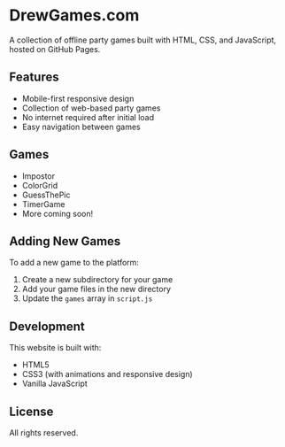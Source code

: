 # DrewGames.com

A collection of offline party games built with HTML, CSS, and JavaScript, hosted on GitHub Pages.

## Features

- Mobile-first responsive design
- Collection of web-based party games
- No internet required after initial load
- Easy navigation between games

## Games

- Impostor
- ColorGrid
- GuessThePic
- TimerGame
- More coming soon!

## Adding New Games

To add a new game to the platform:

1. Create a new subdirectory for your game
2. Add your game files in the new directory
3. Update the `games` array in `script.js`

## Development

This website is built with:

- HTML5
- CSS3 (with animations and responsive design)
- Vanilla JavaScript

## License

All rights reserved. 